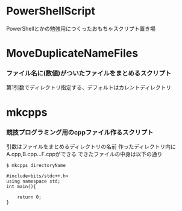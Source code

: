 # PowerShellScript
PowerShellとかの勉強用につくったおもちゃスクリプト置き場
# MoveDuplicateNameFiles
### ファイル名に(数値)がついたファイルをまとめるスクリプト
第1引数でディレクトリ指定する、デフォルトはカレントディレクトリ
# mkcpps
### 競技プログラミング用のcppファイル作るスクリプト  
引数はファイルをまとめるディレクトリの名前
作ったディレクトリ内にA.cpp,B.cpp…F.cppができる
できたファイルの中身は以下の通り  
```
$ mkcpps directoryName
```
```
#include<bits/stdc++.h>
using namespace std;
int main(){

    return 0;
}

```